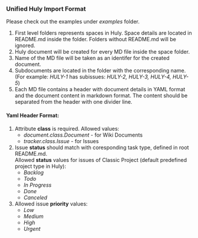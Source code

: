 ### Unified Huly Import Format

Please check out the examples under *examples* folder.

1. First level folders represents spaces in Huly. Space details are located in README.md inside the folder. Folders without README.md will be ignored.
2. Huly document will be created for every MD file inside the space folder.
3. Name of the MD file will be taken as an identifer for the created document.
4. Subdocuments are located in the folder with the corresponding name.  
(For example: *HULY-1* has subissues: *HULY-2, HULY-3, HULY-4, HULY-5*)
5. Each MD file contains a header with document details in YAML format and the document content in markdown format. The content should be separated from the header with one divider line.

#### Yaml Header Format:
1. Attribute **class** is required. Allowed values:
    * *document.class.Document* - for Wiki Documents
    * *tracker.class.Issue* - for Issues
2. Issue **status** should match with coresponding task type, defined in root README.md.  
Allowed **status** values for issues of Classic Project (default predefined project type in Huly):
    * *Backlog*
    * *Todo*
    * *In Progress*
    * *Done*
    * *Canceled*
3. Allowed issue **priority** values:
    * *Low*
    * *Medium*
    * *High*
    * *Urgent*

